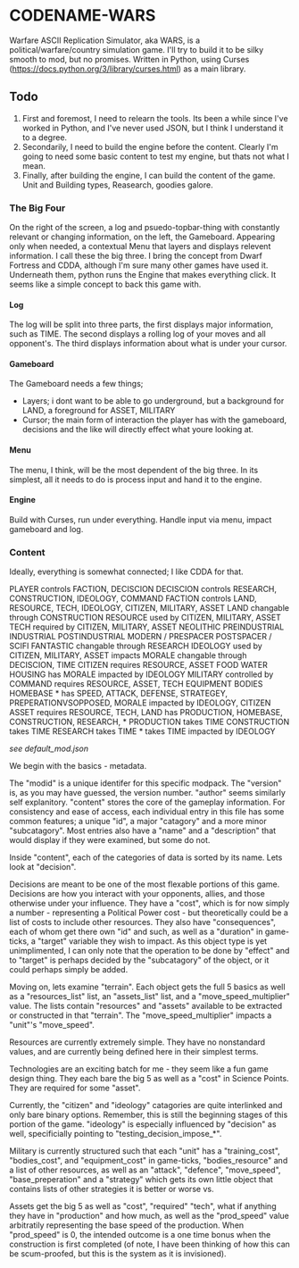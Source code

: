 # CODENAME-WARS
Warfare ASCII Replication Simulator, aka WARS, is a political/warfare/country simulation game. I'll try to build it to be silky smooth to mod, but no promises.
Written in Python, using Curses (https://docs.python.org/3/library/curses.html) as a main library.

## Todo

1. First and foremost, I need to relearn the tools. Its been a while since I've worked in Python, and I've never used JSON, but I think I understand it to a degree.
2. Secondarily, I need to build the engine before the content. Clearly I'm going to need some basic content to test my engine, but thats not what I mean.
3. Finally, after building the engine, I can build the content of the game. Unit and Building types, Reasearch, goodies galore.

### The Big Four
On the right of the screen, a log and psuedo-topbar-thing with constantly relevant or changing information, on the left, the Gameboard. Appearing only when needed, a contextual Menu that layers and displays relevent information. I call these the big three. I bring the concept from Dwarf Fortress and CDDA, although I'm sure many other games have used it.
Underneath them, python runs the Engine that makes everything click.
It seems like a simple concept to back this game with.

#### Log
The log will be split into three parts, the first displays major information, such as TIME. The second displays a rolling log of your moves and all opponent's. The third displays information about what is under your cursor.

#### Gameboard
The Gameboard needs a few things;
- Layers; i dont want to be able to go underground, but a background for LAND, a foreground for ASSET, MILITARY
- Cursor; the main form of interaction the player has with the gameboard, decisions and the like will directly effect what youre looking at.

#### Menu
The menu, I think, will be the most dependent of the big three. In its simplest, all it needs to do is process input and hand it to the engine.

#### Engine
Build with Curses, run under everything. Handle input via menu, impact gameboard and log.

### Content
Ideally, everything is somewhat connected; I like CDDA for that.

PLAYER controls FACTION, DECISCION
	DECISCION controls RESEARCH, CONSTRUCTION, IDEOLOGY, COMMAND
	FACTION controls LAND, RESOURCE, TECH, IDEOLOGY, CITIZEN, MILITARY, ASSET
		LAND
			changable through CONSTRUCTION
		RESOURCE
			used by CITIZEN, MILITARY, ASSET
		TECH
			required by CITIZEN, MILITARY, ASSET
				NEOLITHIC
				PREINDUSTRIAL
				INDUSTRIAL
				POSTINDUSTRIAL
				MODERN / PRESPACER
				POSTSPACER / SCIFI
				FANTASTIC
			changable through RESEARCH
		IDEOLOGY
			used by CITIZEN, MILITARY, ASSET
			impacts MORALE
			changable through DECISCION, TIME
		CITIZEN
			requires RESOURCE, ASSET
				FOOD
				WATER
				HOUSING
			has MORALE
			impacted by IDEOLOGY
		MILITARY
			controlled by COMMAND
			requires RESOURCE, ASSET, TECH
				EQUIPMENT
				BODIES
				HOMEBASE
				*
			has SPEED, ATTACK, DEFENSE, STRATEGEY, PREPERATIONVSOPPOSED, MORALE
			impacted by IDEOLOGY, CITIZEN
		ASSET
			requires RESOURCE, TECH, LAND
			has PRODUCTION, HOMEBASE, CONSTRUCTION, RESEARCH, *
				PRODUCTION takes TIME
				CONSTRUCTION takes TIME
				RESEARCH takes TIME
				* takes TIME
			impacted by IDEOLOGY

*see default_mod.json*

We begin with the basics - metadata.

The "modid" is a unique identifer for this specific modpack. The "version" is, as you may have guessed, the version number. "author" seems similarly self explanitory. "content" stores the core of the gameplay information. For consistency and ease of access, each individual entry in this file has some common features; a unique "id", a major "catagory" and a more minor "subcatagory". Most entries also have a "name" and a "description" that would display if they were examined, but some do not.

Inside "content", each of the categories of data is sorted by its name. Lets look at "decision".

Decisions are meant to be one of the most flexable portions of this game. Decisions are how you interact with your opponents, allies, and those otherwise under your influence. They have a "cost", which is for now simply a number - representing a Political Power cost - but theoretically could be a list of costs to include other resources. They also have "consequences", each of whom get there own "id" and such, as well as a "duration" in game-ticks, a "target" variable they wish to impact. As this object type is yet unimplimented, I can only note that the operation to be done by "effect" and to "target" is perhaps decided by the "subcatagory" of the object, or it could perhaps simply be added.

Moving on, lets examine "terrain". Each object gets the full 5 basics as well as a "resources_list" list, an "assets_list" list, and a "move_speed_multiplier" value. The lists contain "resources" and "assets" available to be extracted or constructed in that "terrain". The "move_speed_multiplier" impacts a "unit"'s "move_speed".

Resources are currently extremely simple. They have no nonstandard values, and are currently being defined here in their simplest terms.

Technologies are an exciting batch for me - they seem like a fun game design thing. They each bare the big 5 as well as a "cost" in Science Points. They are required for some "asset".

Currently, the "citizen" and "ideology" catagories are quite interlinked and only bare binary options. Remember, this is still the beginning stages of this portion of the game. "ideology" is especially influenced by "decision" as well, specificially pointing to "testing_decision_impose_*".

Military is currently structured such that each "unit" has a "training_cost", "bodies_cost", and "equipment_cost" in game-ticks, "bodies_resource" and a list of other resources, as well as an "attack", "defence", "move_speed", "base_preperation" and a "strategy" which gets its own little object that contains lists of other strategies it is better or worse vs.

Assets get the big 5 as well as "cost", "required" "tech", what if anything they have in "production" and how much, as well as the "prod_speed" value arbitratily representing the base speed of the production. When "prod_speed" is 0, the intended outcome is a one time bonus when the construction is first completed (of note, I have been thinking of how this can be scum-proofed, but this is the system as it is invisioned).